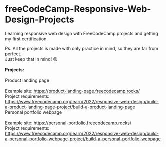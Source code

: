 # freeCodeCamp-Responsive-Web-Design-Projects

Learning responsive web design with FreeCodeCamp projects and getting my first certification.<br>

Ps. All the projects is made with only practice in mind, so they are far from perfect.<br>
Just keep that in mind! :stuck_out_tongue_winking_eye:
<br>
<br>
<b>Projects:</b>
<br><br>
Product landing page<br><br>
Example site: https://product-landing-page.freecodecamp.rocks/ <br>
Project requirements: https://www.freecodecamp.org/learn/2022/responsive-web-design/build-a-product-landing-page-project/build-a-product-landing-page <br>
Personal portfolio webpage<br><br>
Example site: https://personal-portfolio.freecodecamp.rocks/ <br>
Project requirements: https://www.freecodecamp.org/learn/2022/responsive-web-design/build-a-personal-portfolio-webpage-project/build-a-personal-portfolio-webpage
